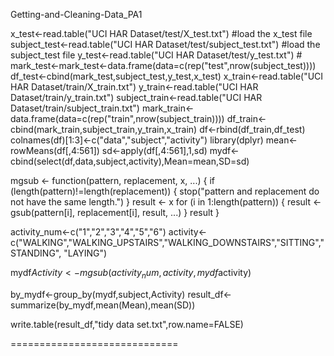 Getting-and-Cleaning-Data_PA1

x_test<-read.table("UCI HAR Dataset/test/X_test.txt") #load the x_test file
subject_test<-read.table("UCI HAR Dataset/test/subject_test.txt") #load the subject_test file 
y_test<-read.table("UCI HAR Dataset/test/y_test.txt") #
mark_test<-mark_test<-data.frame(data=c(rep("test",nrow(subject_test))))
df_test<-cbind(mark_test,subject_test,y_test,x_test)
x_train<-read.table("UCI HAR Dataset/train/X_train.txt")
y_train<-read.table("UCI HAR Dataset/train/y_train.txt")
subject_train<-read.table("UCI HAR Dataset/train/subject_train.txt")
mark_train<-data.frame(data=c(rep("train",nrow(subject_train))))
df_train<-cbind(mark_train,subject_train,y_train,x_train)
df<-rbind(df_train,df_test)
colnames(df)[1:3]<-c("data","subject","activity")
library(dplyr)
mean<-rowMeans(df[,4:561])
sd<-apply(df[,4:561],1,sd)
mydf<-cbind(select(df,data,subject,activity),Mean=mean,SD=sd)

mgsub <- function(pattern, replacement, x, ...) {
        if (length(pattern)!=length(replacement)) {
                stop("pattern and replacement do not have the same length.")
        }
        result <- x
        for (i in 1:length(pattern)) {
                result <- gsub(pattern[i], replacement[i], result, ...)
        }
        result
}

activity_num<-c("1","2","3","4","5","6")
activity<-c("WALKING","WALKING_UPSTAIRS","WALKING_DOWNSTAIRS","SITTING","STANDING",
            "LAYING")

mydf$Activity<-mgsub(activity_num,activity,mydf$activity)

by_mydf<-group_by(mydf,subject,Activity)
result_df<-summarize(by_mydf,mean(Mean),mean(SD))

write.table(result_df,"tidy data set.txt",row.name=FALSE)

=============================

